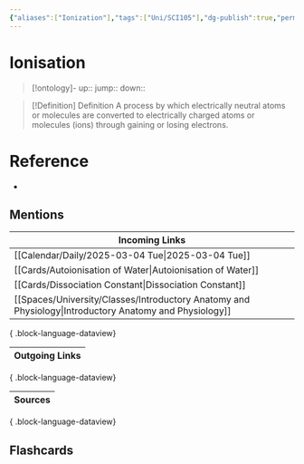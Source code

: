 ```yaml
---
{"aliases":["Ionization"],"tags":["Uni/SCI105"],"dg-publish":true,"permalink":"/cards/ionisation/","dgPassFrontmatter":true}
---
```


# Ionisation

> [!ontology]-
> up:: 
> jump:: 
> down:: 

> [!Definition] Definition
> A process by which electrically neutral atoms or molecules are converted to electrically charged atoms or molecules (ions) through gaining or losing electrons.

# Reference

- 

## Mentions

| Incoming Links                                                                                            |
| --------------------------------------------------------------------------------------------------------- |
| [[Calendar/Daily/2025-03-04 Tue\|2025-03-04 Tue]]                                                      |
| [[Cards/Autoionisation of Water\|Autoionisation of Water]]                                             |
| [[Cards/Dissociation Constant\|Dissociation Constant]]                                                 |
| [[Spaces/University/Classes/Introductory Anatomy and Physiology\|Introductory Anatomy and Physiology]] |

{ .block-language-dataview}

| Outgoing Links |
| -------------- |

{ .block-language-dataview}

| Sources |
| ------- |

{ .block-language-dataview}

## Flashcards